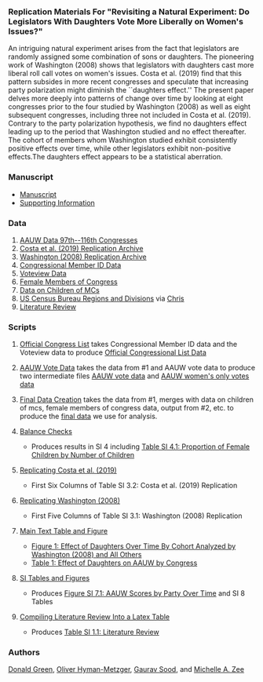 ### Replication Materials For "Revisiting a Natural Experiment: Do Legislators With Daughters Vote More Liberally on Women's Issues?"

An intriguing natural experiment arises from the fact that legislators are randomly assigned some combination of sons or daughters. The pioneering work of Washington (2008) shows that legislators with daughters cast more liberal roll call votes on women's issues. Costa et al. (2019) find that this pattern subsides in more recent congresses and speculate that increasing party polarization might diminish the ``daughters effect.'' The present paper delves more deeply into patterns of change over time by looking at eight congresses prior to the four studied by Washington (2008) as well as eight subsequent congresses, including three not included in Costa et al. (2019). Contrary to the party polarization hypothesis, we find no daughters effect leading up to the period that Washington studied and no effect thereafter. The cohort of members whom Washington studied exhibit consistently positive effects over time, while other legislators exhibit non-positive effects.The daughters effect appears to be a statistical aberration.

### Manuscript

* [Manuscript](ms/ms.pdf)
* [Supporting Information](ms/si.pdf)

### Data

1. [AAUW Data 97th--116th Congresses](https://doi.org/10.7910/DVN/HD5VHI)
2. [Costa et al. (2019) Replication Archive](data/costa_et_al/)
3. [Washington (2008) Replication Archive](data/washington)
4. [Congressional Member ID Data](data/member_id/)
5. [Voteview Data](data/voteview_congress_members.csv)
6. [Female Members of Congress](data/female%20members%20of%20congress.csv)
7. [Data on Children of MCs](data/Child%20Info%20Master%20List%20Dotters.csv)
8. [US Census Bureau Regions and Divisions](data/us_census_bureau_regions_and_divisions.csv) via [Chris](https://raw.githubusercontent.com/cphalpert/census-regions/master/us%20census%20bureau%20regions%20and%20divisions.csv)
9. [Literature Review](data/dotters_lit.csv)

### Scripts

1. [Official Congress List](scripts/official_cong_list.R) takes Congressional Member ID data and the Voteview data to produce [Official Congressional List Data](data/official_cong_list.csv)

2. [AAUW Vote Data](scripts/aauw_full.R) takes the data from #1 and AAUW vote data to produce two intermediate files [AAUW vote data](data/aauw_scores_long.csv) and [AAUW women's only votes data](data/aauw_womens.csv)

3. [Final Data Creation](scripts/final_dataset_wrangle.R) takes the data from #1, merges with data on children of mcs, female members of congress data, output from #2, etc. to produce the [final data](data/final_data_2022_01_05.csv) we use for analysis.

4. [Balance Checks](scripts/balance_checks.R)
	* Produces results in SI 4 including [Table SI 4.1: Proportion of Female Children by Number of Children](tabs/append_prop_female_by_nchild.tex)

5. [Replicating Costa et al. (2019)](tabs/costa_et_al_rep.R)
	* First Six Columns of Table SI 3.2: Costa et al. (2019) Replication

6. [Replicating Washington (2008)](tabs/washington_rep.R)
	* First Five Columns of Table SI 3.1: Washington (2008) Replication

7. [Main Text Table and Figure](scripts/08_daughters_paper_outputs_1.R)
	* [Figure 1: Effect of Daughters Over Time By Cohort Analyzed by Washington (2008) and All Others](figs/fig_1_ebonya_cohort.pdf)
	* [Table 1: Effect of Daughters on AAUW by Congress](tabs/table_1_ngirls_aauw_by_cong.tex)

8. [SI Tables and Figures](scripts/08_daughters_paper_outputs_1.R)
	* Produces [Figure SI 7.1: AAUW Scores by Party Over Time](figs/si_aauw_over_time.pdf) and SI 8 Tables

9. [Compiling Literature Review Into a Latex Table](scripts/lit_review.R)
	* Produces [Table SI 1.1: Literature Review](tabs/appendix_lit_review.tex)

### Authors

[Donald Green](http://donaldgreen.com/), [Oliver Hyman-Metzger](https://github.com/olivermetzger), [Gaurav Sood](https://github.com/soodoku), and [Michelle A. Zee](https://github.com/michelleazee)
